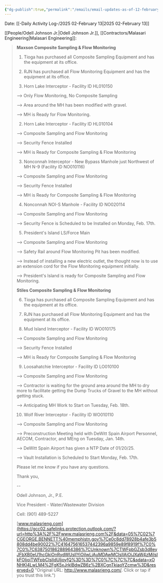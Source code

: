 ```yaml
---
{"dg-publish":true,"permalink":"/emails/email-updates-as-of-12-february-25-maxson-and-stiles-composite-sampling-and-flow-monitoring-projects/","noteIcon":"","created":"2025-07-07T14:23:44.361-05:00"}
---
```



Date: [[-Daily Activity Log-/2025 02-February 13\|2025 02-February 13]]

[[People/Odell Johnson Jr.\|Odell Johnson Jr.]], [[Contractors/Malasari Engineering\|Malasari Engineering]]:
>  **Maxson Composite Sampling & Flow Monitoring**
> 
> 1. Tioga has purchased all Composite Sampling Equipment and has the equipment at its office.
> 
>   
> 
> 2. RJN has purchased all Flow Monitoring Equipment and has the equipment at its office.
> 
>   
> 
> 1. Horn Lake Interceptor - Facility ID HL010150
> 
> --> Only Flow Monitoring, No Composite Sampling
> 
> --> Area around the MH has been modified with gravel.
> 
> --> MH is Ready for Flow Monitoring.
> 
>   
> 
> 2. Horn Lake Interceptor - Facility ID HL010104
> 
> --> Composite Sampling and Flow Monitoring
> 
> --> Security Fence Installed
> 
> --> MH is Ready for Composite Sampling & Flow Monitoring
> 
>   
> 
> 3. Nonconnah Interceptor - New Bypass Manhole just Northwest of MH N-9 (Facility ID NO010116)
> 
> --> Composite Sampling and Flow Monitoring
> 
> --> Security Fence Installed
> 
> --> MH is Ready for Composite Sampling & Flow Monitoring
> 
>   
> 
> 4. Nonconnah NOI-S Manhole - Facility ID NO020114
> 
> --> Composite Sampling and Flow Monitoring
> 
> --> Security Fence is Scheduled to be Installed on Monday, Feb. 17th.
> 
> 5. President's Island LS/Force Main
> 
> --> Composite Sampling and Flow Monitoring
> 
> --> Safety Rail around Flow Monitoring Pit has been modified.
> 
> --> Instead of installing a new electric outlet, the thought now is to use an extension cord for the Flow Monitoring equipment initially.
> 
> --> President's Island is ready for Composite Sampling and Flow Monitoring. 
> 
>   
> 
> **Stiles Composite Sampling & Flow Monitoring**
> 
> 6. Tioga has purchased all Composite Sampling Equipment and has the equipment at its office.
> 
>   
> 
> 7. RJN has purchased all Flow Monitoring Equipment and has the equipment at its office.
> 
>   
> 
> 8. Mud Island Interceptor - Facility ID WO010175
> 
> --> Composite Sampling and Flow Monitoring
> 
> --> Security Fence Installed
> 
> --> MH is Ready for Composite Sampling & Flow Monitoring
> 
>   
> 
> 9. Loosahatchie Interceptor - Facility ID LO010100
> 
> --> Composite Sampling and Flow Monitoring
> 
> --> Contractor is waiting for the ground area around the MH to dry more to facilitate getting the Dump Trucks of Gravel to the MH without getting stuck. 
> 
> --> Anticipating MH Work to Start on Tuesday, Feb. 18th.
> 
>   
> 
> 10. Wolf River Interceptor - Facility ID WO010110
> 
> --> Composite Sampling and Flow Monitoring
> 
> --> Preconstruction Meeting held with DeWitt Spain Airport Personnel, AECOM, Contractor, and MEng on Tuesday, Jan. 14th.
> 
> --> DeWitt Spain Airport has given a NTP Date of 01/20/25.
> 
> --> Vault Installation is Scheduled to Start Monday, Feb. 17th.
> 
>   
> 
> Please let me know if you have any questions.
> 
>   
> 
> Thank you,
> 
>   
> 
>   
> 
> --  
> 
> Odell Johnson, Jr., P.E.
> 
> Vice President - Water/Wastewater Division
> 
> Cell: (901) 489-5227
> 
> [www.malasrieng.com](https://gcc02.safelinks.protection.outlook.com/?url=http%3A%2F%2Fwww.malasrieng.com%2F&data=05%7C02%7CGEORGE.BENNETT%40memphistn.gov%7Ce0c8dd78928b4afe3b5808dd4be90022%7C416475616537442396a9859e89f8919f%7C0%7C0%7C638750186288964386%7CUnknown%7CTWFpbGZsb3d8eyJFbXB0eU1hcGkiOnRydWUsIlYiOiIwLjAuMDAwMCIsIlAiOiJXaW4zMiIsIkFOIjoiTWFpbCIsIldUIjoyfQ%3D%3D%7C0%7C%7C%7C&sdata=xONHKl4LwLM4%2FgK5xJrkIBdwZB6z%2BXCgnTkiaoYZcmw%3D&reserved=0 "Original URL: http://www.malasrieng.com/. Click or tap if you trust this link.")